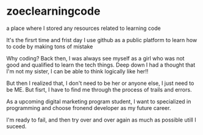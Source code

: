 # zoeclearningcode
a place where I stored any resources related to learning code

It's the firsrt time and frist day I use github as a public platform to learn how to code by making tons of mistake

Why coding? Back then, I was always see myself as a girl who was not good and qualified to learn the tech things. Deep down I had a thought that I'm not my sister, I can be able to think logically like her!!

But then I realized that, I don't need to be her or anyone else, I just need to be ME. But fisrt, I have to find me through the process of trails and errors.

As a upcoming digital marketing program student, I want to specialized in programming and choose fronend developer as my future career.

I'm ready to fail, and then try over and over again as much as possible utill I suceed.

